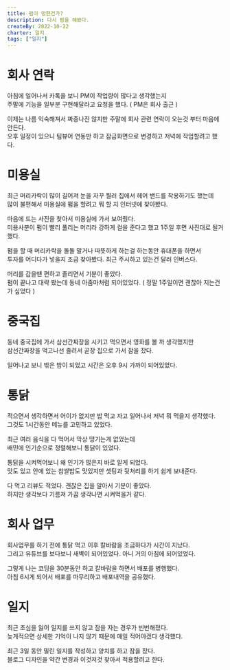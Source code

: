 ```yaml
---
title: 펌이 망한건가?
description: 다시 펌을 해봤다.
createBy: 2022-10-22
charter: 일지
tags: ["일지"]
---
```


# 회사 연락

아침에 일어나서 카톡을 보니 PM이 작업량이 많다고 생각했는지  
주말에 기능을 일부분 구현해달라고 요청을 했다. ( PM은 회사 출근 )

이제는 나름 익숙해져서 짜증나진 않지만 주말에 회사 관련 연락이 오는것 부터 마음에 안든다.  
오후 일정이 있으니 팀뷰어 연동만 하고 잠금화면으로 변경하고 저녁에 작업할려고 했다.

# 미용실

최근 머리카락이 많이 길어져 눈을 자꾸 찔러 집에서 헤어 밴드를 착용하기도 했는데  
많이 불편해서 미용실에 펌을 할려고 뭐 할 지 인터넷에 찾아봤다.

마음에 드는 사진을 찾아서 미용실에 가서 보여줬다.  
미용사분이 펌이 빨리 풀리는 머리라 강하게 컬을 준다고 했고 1주일 후면 사진대로 될거 했다.

펌을 할 때 머리카락을 돌돌 말거나 따뜻하게 하는걸 하는동안 휴대폰을 하면서  
투자를 어디다가 넣을지 조금 찾아봤다. 최근 주시하고 있는건 달러 인버스다.

머리를 감을떈 편하고 졸리면서 기분이 좋았다.  
펌이 끝나고 대략 봤는데 동네 아줌마처럼 되어있었다. ( 정말 1주일이면 괜찮아 지는건가 싶었다 )

# 중국집

동네 중국집에 가서 삼선간짜장을 시키고 먹으면서 영화를 볼 까 생각했지만  
삼선간짜장을 먹고나선 졸려서 곧장 집으로 가서 잠을 잤다.

일어나고 보니 밖은 밤이 되었고 시간은 오후 9시 가까이 되어있었다.

# 통닭

적으면서 생각하면서 어이가 없지만 밥 먹고 자고 일어나서 저녁 뭐 먹을지 생각했다.  
그것도 1시간동안 메뉴를 고민하고 있었다.

최근 여러 음식을 다 먹어서 막상 떙기는게 없었는데  
배민에 인기순으로 정렬해보니 통닭이 있었다.

통닭을 시켜먹어보니 왜 인기가 많은지 바로 알게 되었다.  
맛도 있고 안에 있는 찹쌀밥도 맛있지만 셋팅과 뒷처리를 하기 쉽게 보내준다.

다 먹고 리뷰도 적었다. 괜찮은 집을 알아서 기분이 좋았다.  
하지만 생각보다 기름져 가끔 생각나면 시켜먹을거 같다.

# 회사 업무

회사업무를 하기 전에 통닭 먹고 이후 칼바람을 조금하다가 시간이 지났다.  
그리고 유튜브를 보다보니 새벽이 되어있었다. 아니 거의 아침에 되어있었다.

그렇게 나는 코딩을 30분동안 하고 칼바람을 하면서 배포를 병행했다.  
아침 6시게 되어서 배포를 마무리하고 배포내역을 공유했다.

# 일지

최근 초심을 잃어 일지를 쓰지 않고 잠을 자는 경우가 빈번해졌다.  
늦게적으면 상세한 기억이 나지 않기 때문에 매일 적어야겠다 생각했다.

최근 3일 동안 밀린 일지를 작성하고 양치를 하고 잠을 잤다.  
블로그 디자인을 약간 변경과 이것저것 찾아서 적용할려고 한다.
